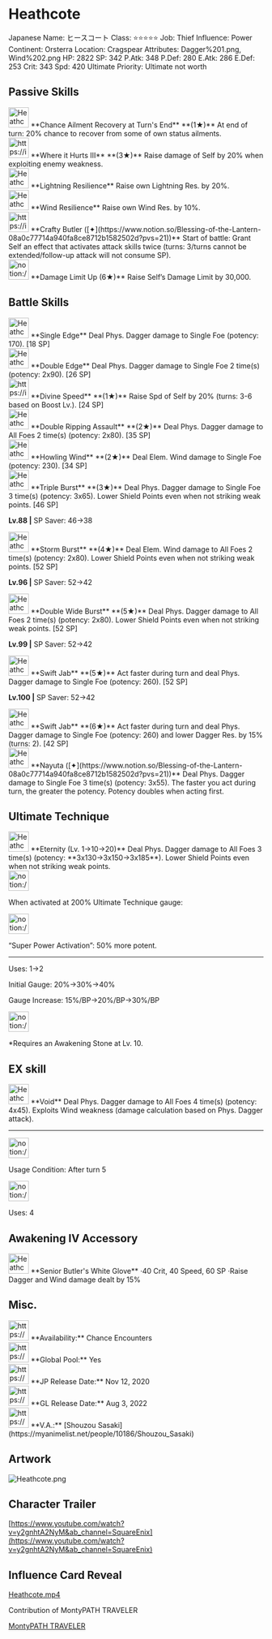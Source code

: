 # Heathcote

Japanese Name: ヒースコート
Class: ⭐️⭐️⭐️⭐️⭐️
Job: Thief
Influence: Power
Continent: Orsterra
Location: Cragspear
Attributes: Dagger%201.png, Wind%202.png
HP: 2822
SP: 342
P.Atk: 348
P.Def: 280
E.Atk: 286
E.Def: 253
Crit: 343
Spd: 420
Ultimate Priority: Ultimate not worth

## Passive Skills

<aside>
<img src="Heathcote%20a0b559ba21f846f28df33c480a76a067/Chance_Ailment_Recovery.jpeg" alt="Heathcote%20a0b559ba21f846f28df33c480a76a067/Chance_Ailment_Recovery.jpeg" width="40px" /> **Chance Ailment Recovery at Turn's End** **(1★)**
At end of turn: 20% chance to recover from some of own status ailments.

</aside>

<aside>
<img src="https://img.game8.jp/6930262/7cb40eec4b61a732ec79ead1d6eb41a1.png/show" alt="https://img.game8.jp/6930262/7cb40eec4b61a732ec79ead1d6eb41a1.png/show" width="40px" /> **Where it Hurts III** **(3★)**
Raise damage of Self by 20% when exploiting enemy weakness.

</aside>

<aside>
<img src="Heathcote%20a0b559ba21f846f28df33c480a76a067/Lightning_Resilience.png" alt="Heathcote%20a0b559ba21f846f28df33c480a76a067/Lightning_Resilience.png" width="40px" /> **Lightning Resilience**
Raise own Lightning Res. by 20%.

</aside>

<aside>
<img src="Heathcote%20a0b559ba21f846f28df33c480a76a067/Wind_Resilience.png" alt="Heathcote%20a0b559ba21f846f28df33c480a76a067/Wind_Resilience.png" width="40px" /> **Wind Resilience**
Raise own Wind Res. by 10%.

</aside>

<aside>
<img src="https://img.game8.jp/6974757/32d91e4cab8447d366e20e2ffc44e560.png/show" alt="https://img.game8.jp/6974757/32d91e4cab8447d366e20e2ffc44e560.png/show" width="40px" /> **Crafty Butler ([✦](https://www.notion.so/Blessing-of-the-Lantern-08a0c77714a940fa8ce8712b1582502d?pvs=21))**
Start of battle: Grant Self an effect that activates attack skills twice (turns: 3/turns cannot be extended/follow-up attack will not consume SP).

</aside>

<aside>
<img src="notion://custom_emoji/2482af5e-3bb7-4af8-a110-df4150e44521/17debbc6-5396-80a6-933a-007af3a7f551" alt="notion://custom_emoji/2482af5e-3bb7-4af8-a110-df4150e44521/17debbc6-5396-80a6-933a-007af3a7f551" width="40px" /> **Damage Limit Up (6★)**
Raise Self’s Damage Limit by 30,000.

</aside>

## Battle Skills

<aside>
<img src="Heathcote%20a0b559ba21f846f28df33c480a76a067/Dagger.png" alt="Heathcote%20a0b559ba21f846f28df33c480a76a067/Dagger.png" width="40px" /> **Single Edge**
Deal Phys. Dagger damage to Single Foe (potency: 170). [18 SP]

</aside>

<aside>
<img src="Heathcote%20a0b559ba21f846f28df33c480a76a067/Dagger%201.png" alt="Heathcote%20a0b559ba21f846f28df33c480a76a067/Dagger%201.png" width="40px" /> **Double Edge**
Deal Phys. Dagger damage to Single Foe 2 time(s) (potency: 2x90). [26 SP]

</aside>

<aside>
<img src="https://img.game8.jp/6909195/fb1af3b553f4112d4403e0f7452fd2a2.png/show" alt="https://img.game8.jp/6909195/fb1af3b553f4112d4403e0f7452fd2a2.png/show" width="40px" /> **Divine Speed** **(1★)**
Raise Spd of Self by 20% (turns: 3-6 based on Boost Lv.). [24 SP]

</aside>

<aside>
<img src="Heathcote%20a0b559ba21f846f28df33c480a76a067/Dagger%202.png" alt="Heathcote%20a0b559ba21f846f28df33c480a76a067/Dagger%202.png" width="40px" /> **Double Ripping Assault** **(2★)**
Deal Phys. Dagger damage to All Foes 2 time(s) (potency: 2x80). [35 SP]

</aside>

<aside>
<img src="Heathcote%20a0b559ba21f846f28df33c480a76a067/Wind.png" alt="Heathcote%20a0b559ba21f846f28df33c480a76a067/Wind.png" width="40px" /> **Howling Wind** **(2★)**
Deal Elem. Wind damage to Single Foe (potency: 230). [34 SP]

</aside>

<aside>
<img src="Heathcote%20a0b559ba21f846f28df33c480a76a067/Dagger%203.png" alt="Heathcote%20a0b559ba21f846f28df33c480a76a067/Dagger%203.png" width="40px" /> **Triple Burst** **(3★)**
Deal Phys. Dagger damage to Single Foe 3 time(s) (potency: 3x65). Lower Shield Points even when not striking weak points. [46 SP]

**Lv.88 |** SP Saver: 46→38

</aside>

<aside>
<img src="Heathcote%20a0b559ba21f846f28df33c480a76a067/Wind%201.png" alt="Heathcote%20a0b559ba21f846f28df33c480a76a067/Wind%201.png" width="40px" /> **Storm Burst** **(4★)**
Deal Elem. Wind damage to All Foes 2 time(s) (potency: 2x80). Lower Shield Points even when not striking weak points. [52 SP]

**Lv.96 |** SP Saver: 52→42

</aside>

<aside>
<img src="Heathcote%20a0b559ba21f846f28df33c480a76a067/Dagger%204.png" alt="Heathcote%20a0b559ba21f846f28df33c480a76a067/Dagger%204.png" width="40px" /> **Double Wide Burst** **(5★)**
Deal Phys. Dagger damage to All Foes 2 time(s) (potency: 2x80). Lower Shield Points even when not striking weak points. [52 SP]

**Lv.99 |** SP Saver: 52→42

</aside>

<aside>
<img src="Heathcote%20a0b559ba21f846f28df33c480a76a067/Dagger%205.png" alt="Heathcote%20a0b559ba21f846f28df33c480a76a067/Dagger%205.png" width="40px" /> **Swift Jab** **(5★)**
Act faster during turn and deal Phys. Dagger damage to Single Foe (potency: 260). [52 SP]

**Lv.100 |** SP Saver: 52→42

<aside>
<img src="Heathcote%20a0b559ba21f846f28df33c480a76a067/Dagger%205.png" alt="Heathcote%20a0b559ba21f846f28df33c480a76a067/Dagger%205.png" width="40px" /> **Swift Jab** **(6★)**
Act faster during turn and deal Phys. Dagger damage to Single Foe (potency: 260) and lower Dagger Res. by 15% (turns: 2). [42 SP]

</aside>

</aside>

<aside>
<img src="Heathcote%20a0b559ba21f846f28df33c480a76a067/Dagger%205.png" alt="Heathcote%20a0b559ba21f846f28df33c480a76a067/Dagger%205.png" width="40px" /> **Nayuta ([✦](https://www.notion.so/Blessing-of-the-Lantern-08a0c77714a940fa8ce8712b1582502d?pvs=21))**
Deal Phys. Dagger damage to Single Foe 3 time(s) (potency: 3x55). The faster you act during turn, the greater the potency. Potency doubles when acting first.

</aside>

## Ultimate Technique

<aside>
<img src="Heathcote%20a0b559ba21f846f28df33c480a76a067/Dagger%206.png" alt="Heathcote%20a0b559ba21f846f28df33c480a76a067/Dagger%206.png" width="40px" /> **Eternity (Lv. 1→10→20)**
Deal Phys. Dagger damage to All Foes 3 time(s) (potency: **3x130→3x150→3x185**). Lower Shield Points even when not striking weak points.

<aside>
<img src="notion://custom_emoji/2482af5e-3bb7-4af8-a110-df4150e44521/137ebbc6-5396-80a2-a199-007a067e9993" alt="notion://custom_emoji/2482af5e-3bb7-4af8-a110-df4150e44521/137ebbc6-5396-80a2-a199-007a067e9993" width="40px" />

When activated at 200% Ultimate Technique gauge:

<aside>
<img src="notion://custom_emoji/2482af5e-3bb7-4af8-a110-df4150e44521/193ebbc6-5396-8035-8eea-007a52e85f9d" alt="notion://custom_emoji/2482af5e-3bb7-4af8-a110-df4150e44521/193ebbc6-5396-8035-8eea-007a52e85f9d" width="40px" />

“Super Power Activation”: 50% more potent.

</aside>

</aside>

---

Uses:
1→2

Initial Gauge:
20%→30%→40%

Gauge Increase:
15%/BP→20%/BP→30%/BP

<aside>
<img src="notion://custom_emoji/2482af5e-3bb7-4af8-a110-df4150e44521/182ebbc6-5396-80af-9978-007ac248795b" alt="notion://custom_emoji/2482af5e-3bb7-4af8-a110-df4150e44521/182ebbc6-5396-80af-9978-007ac248795b" width="40px" />

*Requires an Awakening Stone at Lv. 10.

</aside>

</aside>

## EX skill

<aside>
<img src="Heathcote%20a0b559ba21f846f28df33c480a76a067/Dagger%206.png" alt="Heathcote%20a0b559ba21f846f28df33c480a76a067/Dagger%206.png" width="40px" /> **Void**
Deal Phys. Dagger damage to All Foes 4 time(s) (potency: 4x45). Exploits Wind weakness (damage calculation based on Phys. Dagger attack).

---

<aside>
<img src="notion://custom_emoji/2482af5e-3bb7-4af8-a110-df4150e44521/137ebbc6-5396-802c-b9bc-007a54884b6f" alt="notion://custom_emoji/2482af5e-3bb7-4af8-a110-df4150e44521/137ebbc6-5396-802c-b9bc-007a54884b6f" width="40px" />

Usage Condition: After turn 5

</aside>

<aside>
<img src="notion://custom_emoji/2482af5e-3bb7-4af8-a110-df4150e44521/137ebbc6-5396-80ba-9f36-007a936447ac" alt="notion://custom_emoji/2482af5e-3bb7-4af8-a110-df4150e44521/137ebbc6-5396-80ba-9f36-007a936447ac" width="40px" />

Uses: 4

</aside>

</aside>

## Awakening IV Accessory

<aside>
<img src="Heathcote%20a0b559ba21f846f28df33c480a76a067/Awakening_IV.png" alt="Heathcote%20a0b559ba21f846f28df33c480a76a067/Awakening_IV.png" width="40px" /> **Senior Butler's White Glove**
·40 Crit, 40 Speed, 60 SP
·Raise Dagger and Wind damage dealt by 15%

</aside>

## Misc.

<aside>
<img src="https://www.notion.so/icons/gift_gray.svg" alt="https://www.notion.so/icons/gift_gray.svg" width="40px" /> **Availability:** Chance Encounters

</aside>

<aside>
<img src="https://www.notion.so/icons/globe_gray.svg" alt="https://www.notion.so/icons/globe_gray.svg" width="40px" /> **Global Pool:** Yes

</aside>

<aside>
<img src="https://www.notion.so/icons/calendar_red.svg" alt="https://www.notion.so/icons/calendar_red.svg" width="40px" /> **JP Release Date:**
Nov 12, 2020

</aside>

<aside>
<img src="https://www.notion.so/icons/calendar_blue.svg" alt="https://www.notion.so/icons/calendar_blue.svg" width="40px" /> **GL Release Date:**
Aug 3, 2022

</aside>

<aside>
<img src="https://www.notion.so/icons/microphone_gray.svg" alt="https://www.notion.so/icons/microphone_gray.svg" width="40px" /> **V.A.:** [Shouzou Sasaki](https://myanimelist.net/people/10186/Shouzou_Sasaki)

</aside>

## Artwork

![Heathcote.png](Heathcote%20a0b559ba21f846f28df33c480a76a067/Heathcote.png)

## Character Trailer

[https://www.youtube.com/watch?v=y2gnhtA2NyM&ab_channel=SquareEnix](https://www.youtube.com/watch?v=y2gnhtA2NyM&ab_channel=SquareEnix)

## Influence Card Reveal

[Heathcote.mp4](Heathcote%20a0b559ba21f846f28df33c480a76a067/Heathcote.mp4)

Contribution of MontyPATH TRAVELER

[MontyPATH TRAVELER](https://www.youtube.com/@MontyPATHTRAVELER)